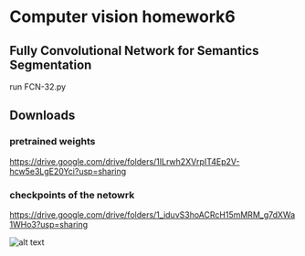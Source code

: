 # Computer vision homework6
## Fully Convolutional Network for Semantics Segmentation

run FCN-32.py 

## Downloads
### pretrained weights
https://drive.google.com/drive/folders/1ILrwh2XVrpIT4Ep2V-hcw5e3LgE20Yci?usp=sharing

### checkpoints of the netowrk
https://drive.google.com/drive/folders/1_iduvS3hoACRcH15mMRM_g7dXWa1WHo3?usp=sharing


![alt text][logo]

[logo]: https://github.com/Po-Hsuan-Huang/homework6/tree/master/demo/pred_16.png "Logo Title Text 2"
